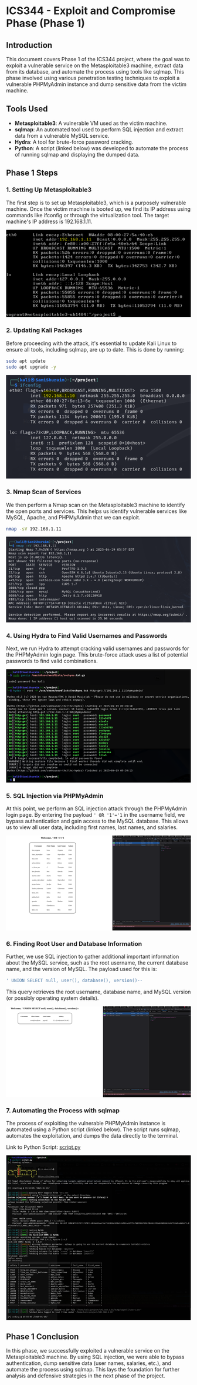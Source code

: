 # ICS344 - Exploit and Compromise Phase (Phase 1)

## Introduction
This document covers Phase 1 of the ICS344 project, where the goal was to exploit a vulnerable service on the Metasploitable3 machine, extract data from its database, and automate the process using tools like sqlmap. This phase involved using various penetration testing techniques to exploit a vulnerable PHPMyAdmin instance and dump sensitive data from the victim machine.

## Tools Used
- **Metasploitable3**: A vulnerable VM used as the victim machine.
- **sqlmap**: An automated tool used to perform SQL injection and extract data from a vulnerable MySQL service.
- **Hydra**: A tool for brute-force password cracking.
- **Python**: A script (linked below) was developed to automate the process of running sqlmap and displaying the dumped data.

## Phase 1 Steps

### 1. Setting Up Metasploitable3
The first step is to set up Metasploitable3, which is a purposely vulnerable machine. Once the victim machine is booted up, we find its IP address using commands like ifconfig or through the virtualization tool. The target machine's IP address is 192.168.1.11.

![Metasploitable3 VM's IP address](metasploitable3-ip-address.png)

### 2. Updating Kali Packages
Before proceeding with the attack, it's essential to update Kali Linux to ensure all tools, including sqlmap, are up to date. This is done by running:

```bash
sudo apt update
sudo apt upgrade -y
```

![Kali Linux IP address](kali-ip.png)

### 3. Nmap Scan of Services
We then perform a Nmap scan on the Metasploitable3 machine to identify the open ports and services. This helps us identify vulnerable services like MySQL, Apache, and PHPMyAdmin that we can exploit.

```bash
nmap -sV 192.168.1.11
```

![Nmap scan results showing open ports and services](nmap-scan.png)

### 4. Using Hydra to Find Valid Usernames and Passwords
Next, we run Hydra to attempt cracking valid usernames and passwords for the PHPMyAdmin login page. This brute-force attack uses a list of potential passwords to find valid combinations.

![Valid usernames and passwords discovered by Hydra](valid-passwords.png)

### 5. SQL Injection via PHPMyAdmin
At this point, we perform an SQL injection attack through the PHPMyAdmin login page. By entering the payload `' OR '1'='1` in the username field, we bypass authentication and gain access to the MySQL database. This allows us to view all user data, including first names, last names, and salaries.

![SQL Injection in PHPMyAdmin showing extracted user data](or-sql-injection.png)

### 6. Finding Root User and Database Information
Further, we use SQL injection to gather additional important information about the MySQL service, such as the root username, the current database name, and the version of MySQL. The payload used for this is:

```sql
' UNION SELECT null, user(), database(), version()--
```

This query retrieves the root username, database name, and MySQL version (or possibly operating system details).

![SQL Injection showing root user, database name and version](union-sql-injection.png)

### 7. Automating the Process with sqlmap
The process of exploiting the vulnerable PHPMyAdmin instance is automated using a Python script (linked below). The script runs sqlmap, automates the exploitation, and dumps the data directly to the terminal.

Link to Python Script: [script.py](script.py)

![Output of sqlmap running the automated script](script-output.png)

## Phase 1 Conclusion
In this phase, we successfully exploited a vulnerable service on the Metasploitable3 machine. By using SQL injection, we were able to bypass authentication, dump sensitive data (user names, salaries, etc.), and automate the process using sqlmap. This lays the foundation for further analysis and defensive strategies in the next phase of the project.